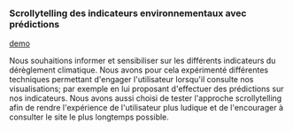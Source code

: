 ### Scrollytelling des indicateurs environnementaux avec prédictions

[demo](https://github.com/komann12/Scrollytelling_indicateurs_environnement)

Nous souhaitions informer et sensibiliser sur les différents indicateurs du dérèglement climatique. Nous avons pour cela
expérimenté différentes techniques permettant d'engager l'utilisateur lorsqu'il consulte nos visualisations; par exemple
en lui proposant d'effectuer des prédictions sur nos indicateurs. Nous avons aussi choisi de tester l'approche
scrollytelling afin de rendre l'expérience de l'utilisateur plus ludique et de l'encourager à consulter le site le plus
longtemps possible.
